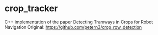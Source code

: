 # crop_tracker
C++ implementation of the paper Detecting Tramways in Crops for Robot Navigation
Original: https://github.com/petern3/crop_row_detection 
